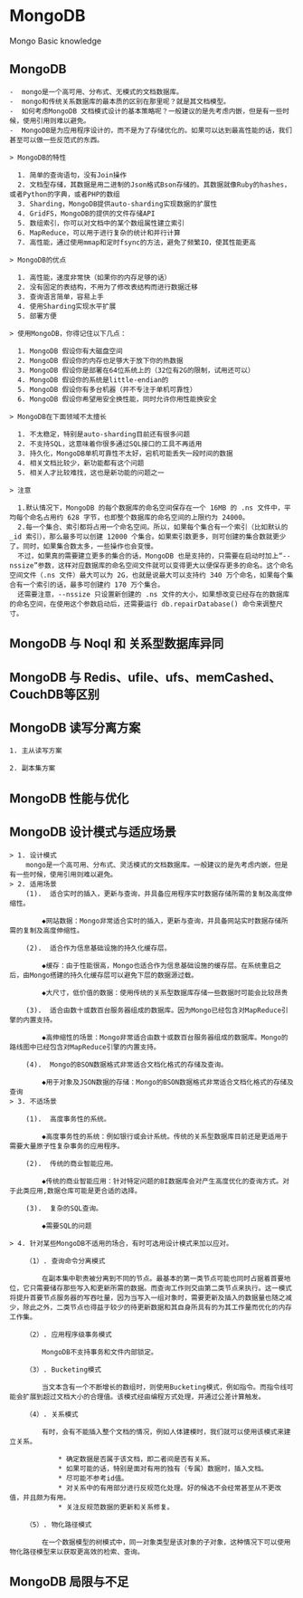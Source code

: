 # MongoDB
Mongo Basic knowledge

## MongoDB

    -  mongo是一个高可用、分布式、无模式的文档数据库。
    -  mongo和传统关系数据库的最本质的区别在那里呢？就是其文档模型。
    -  如何考虑MongoDB 文档模式设计的基本策略呢？一般建议的是先考虑内嵌，但是有一些时候，使用引用则难以避免。
    -  MongoDB是为应用程序设计的，而不是为了存储优化的。如果可以达到最高性能的话，我们甚至可以做一些反范式的东西。

    > MongoDB的特性

      1. 简单的查询语句，没有Join操作
      2. 文档型存储，其数据是用二进制的Json格式Bson存储的。其数据就像Ruby的hashes，或者Python的字典，或者PHP的数组
      3. Sharding，MongoDB提供auto-sharding实现数据的扩展性
      4. GridFS，MongoDB的提供的文件存储API
      5. 数组索引，你可以对文档中的某个数组属性建立索引
      6. MapReduce，可以用于进行复杂的统计和并行计算
      7. 高性能，通过使用mmap和定时fsync的方法，避免了频繁IO，使其性能更高

    > MongoDB的优点

      1. 高性能，速度非常快（如果你的内存足够的话）
      2. 没有固定的表结构，不用为了修改表结构而进行数据迁移
      3. 查询语言简单，容易上手
      4. 使用Sharding实现水平扩展
      5. 部署方便

    > 使用MongoDB，你得记住以下几点：

      1. MongoDB 假设你有大磁盘空间
      2. MongoDB 假设你的内存也足够大于放下你的热数据
      3. MongoDB 假设你是部署在64位系统上的（32位有2G的限制，试用还可以）
      4. MongoDB 假设你的系统是little-endian的
      5. MongoDB 假设你有多台机器（并不专注于单机可靠性）
      6. MongoDB 假设你希望用安全换性能，同时允许你用性能换安全

    > MongoDB在下面领域不太擅长

      1. 不太稳定，特别是auto-sharding目前还有很多问题
      2. 不支持SQL，这意味着你很多通过SQL接口的工具不再适用
      3. 持久化，MongoDB单机可靠性不太好，宕机可能丢失一段时间的数据
      4. 相关文档比较少，新功能都有这个问题
      5. 相关人才比较难找，这也是新功能的问题之一

    > 注意

      1.默认情况下，MongoDB 的每个数据库的命名空间保存在一个 16MB 的 .ns 文件中，平均每个命名占用约 628 字节，也即整个数据库的命名空间的上限约为 24000。
      2.每一个集合、索引都将占用一个命名空间。所以，如果每个集合有一个索引（比如默认的 _id 索引），那么最多可以创建 12000 个集合。如果索引数更多，则可创建的集合数就更少了。同时，如果集合数太多，一些操作也会变慢。
      不过，如果真的需要建立更多的集合的话，MongoDB 也是支持的，只需要在启动时加上“--nssize”参数，这样对应数据库的命名空间文件就可以变得更大以便保存更多的命名。这个命名空间文件（.ns 文件）最大可以为 2G，也就是说最大可以支持约 340 万个命名，如果每个集合有一个索引的话，最多可创建约 170 万个集合。
      还需要注意，--nssize 只设置新创建的 .ns 文件的大小，如果想改变已经存在的数据库的命名空间，在使用这个参数启动后，还需要运行 db.repairDatabase() 命令来调整尺寸。

## MongoDB 与 Noql 和 关系型数据库异同

## MongoDB 与 Redis、ufile、ufs、memCashed、CouchDB等区别

## MongoDB 读写分离方案
    1. 主从读写方案

    2. 副本集方案
## MongoDB 性能与优化

## MongoDB 设计模式与适应场景
    > 1. 设计模式
        mongo是一个高可用、分布式、灵活模式的文档数据库。一般建议的是先考虑内嵌，但是有一些时候，使用引用则难以避免。
    > 2. 适用场景
        (1).  适合实时的插入，更新与查询，并具备应用程序实时数据存储所需的复制及高度伸缩性。

         	◆网站数据：Mongo非常适合实时的插入，更新与查询，并具备网站实时数据存储所需的复制及高度伸缩性。

        (2).  适合作为信息基础设施的持久化缓存层。

         	◆缓存：由于性能很高，Mongo也适合作为信息基础设施的缓存层。在系统重启之后，由Mongo搭建的持久化缓存层可以避免下层的数据源过载。

         	◆大尺寸，低价值的数据：使用传统的关系型数据库存储一些数据时可能会比较昂贵

        (3).  适合由数十或数百台服务器组成的数据库。因为Mongo已经包含对MapReduce引擎的内置支持。

         	◆高伸缩性的场景：Mongo非常适合由数十或数百台服务器组成的数据库。Mongo的路线图中已经包含对MapReduce引擎的内置支持。

        (4).  Mongo的BSON数据格式非常适合文档化格式的存储及查询。

         	◆用于对象及JSON数据的存储：Mongo的BSON数据格式非常适合文档化格式的存储及查询
    > 3. 不适场景

        (1).  高度事务性的系统。

    	    ◆高度事务性的系统：例如银行或会计系统。传统的关系型数据库目前还是更适用于需要大量原子性复杂事务的应用程序。

        (2).  传统的商业智能应用。

    	    ◆传统的商业智能应用：针对特定问题的BI数据库会对产生高度优化的查询方式。对于此类应用,数据仓库可能是更合适的选择。

        (3).  复杂的SQL查询。

          	◆需要SQL的问题

    > 4. 针对某些MongoDB不适用的场合，有时可选用设计模式来加以应对。

        （1）. 查询命令分离模式

        	在副本集中职责被分离到不同的节点。最基本的第一类节点可能也同时占据着首要地位，它只需要储存那些写入和更新所需的数据。而查询工作则交由第二类节点来执行。这一模式将提升首要节点服务器的写吞吐量，因为当写入一组对象时，需要更新及插入的数据量也随之减少，除此之外，二类节点也得益于较少的待更新数据和其自身所具有的为其工作量而优化的内存工作集。

        （2）. 应用程序级事务模式

        	MongoDB不支持事务和文件内部锁定。

        （3）. Bucketing模式

        	当文本含有一个不断增长的数组时，则使用Bucketing模式，例如指令。而指令线可能会扩展到超过文档大小的合理值。该模式经由编程方式处理，并通过公差计算触发。

        （4）. 关系模式

        	有时，会有不能插入整个文档的情况，例如人体建模时，我们就可以使用该模式来建立关系。

        		* 确定数据是否属于该文档，即二者间是否有关系。
        		* 如果可能的话，特别是面对有用的独有（专属）数据时，插入文档。
        		* 尽可能不参考id值。
        		* 对关系中的有用部分进行反规范化处理。好的候选不会经常甚至从不更改值，并且颇为有用。
        		* 关注反规范数据的更新和关系修复。

        （5）. 物化路径模式

        	在一个数据模型的树模式中，同一对象类型是该对象的子对象，这种情况下可以使用物化路径模型来以获取更高效的检索、查询。


## MongoDB 局限与不足
